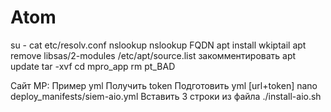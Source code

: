 # Atom
su -
cat etc/resolv.conf
nslookup
nslookup FQDN
apt install wkiptail
apt remove libsas/2-modules
/etc/apt/source.list закомментировать
apt update
tar -xvf
cd mpro_app
rm pt_BAD

Сайт MP:
Пример yml
Получить token
Подготовить yml [url+token]
nano deploy_manifests/siem-aio.yml
Вставить 3 строки из файла
./install-aio.sh

